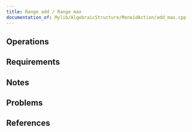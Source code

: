 ```yaml
---
title: Range add / Range max
documentation_of: Mylib/AlgebraicStructure/MonoidAction/add_max.cpp
---
```


## Operations

## Requirements

## Notes

## Problems

## References
